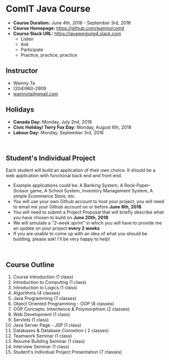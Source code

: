 # ComIT Java Course 

- **Course Duration:** June 4th, 2018 - September 3rd, 2018
- **Course Homepage:** https://github.com/wainny/comit
- **Course Slack URL:** https://javawpgjune4.slack.com
  - Listen
  - Ask
  - Participate
  - Practice, practice, practice

## Instructor
- Wainny Ta
- (204)960-2909
- wainnyta@gmail.com

## Holidays
- **Canada Day:** Monday, July 2nd, 2018
- **Civic Holiday/ Terry Fox Day:** Monday, August 6th, 2018
- **Labour Day:** Monday, September 3rd, 2018

&nbsp;
## Student's Individual Project
Each student will build an application of their own choice. It should be a web application with functional back end and front end. 
- Example applications could be: A Banking System, A Rock-Paper-Scissor game, A School System, Inventory Management System, A simple Ecommerce Store, etc.  
- You will use your own Github account to host your project, you will need to email me your Github account on or before **June 8th, 2018**
- You will need to submit a Project Proposal that will briefly describe what you have chosen to build on **June 20th, 2018**
- We will simulate a *"2-week sprint"* in which you will have to provide me an update on your project **every 2 weeks**
- If you are unable to come up with an idea of what you should be building, please ask! I'll be very happy to help!

&nbsp;
## Course Outline
1. Course Introduction (1 class)
2. Introduction to Computing (1 class)
3. Introduction to Logics (1 class)
4. Algorithms (4 classes)
5. Java Programming (7 classes)
6. Object Oriented Programming - OOP (8 classes)
7. OOP Concepts: Inheritence & Polymorphism (2 classes)
8. Web Development (1 class)
9. Servlets (1 class)
10. Java Server Page - JSP (1 class)
11. Databases & Database Connetion ( 2 classes)
12. Teamwork Seminar (1 class)
13. Resume Building Seminar (1 class)
14. Interview Seminar (1 class)
15. Student's Individual Project Presentation (7 classes)
